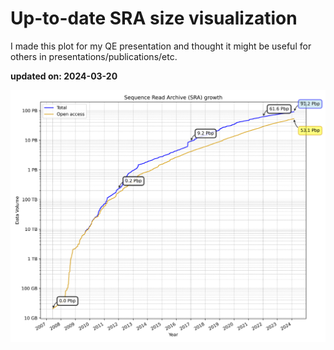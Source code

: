 # Up-to-date SRA size visualization

I made this plot for my QE presentation and thought it might be useful for others in presentations/publications/etc.

**updated on: 2024-03-20**


![SRA Data Growth](sra_data_growth.png)